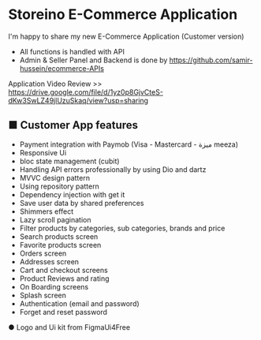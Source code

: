 # Storeino E-Commerce Application

I'm happy to share my new E-Commerce Application (Customer version) 
- All functions is handled with API
- Admin & Seller Panel and Backend is done by https://github.com/samir-hussein/ecommerce-APIs

Application Video Review >> https://drive.google.com/file/d/1yz0p8GjvCteS-dKw3SwLZ49jlUzuSkaq/view?usp=sharing

## ■ Customer App features 

- Payment integration with Paymob (Visa - Mastercard - ميزة meeza)
- Responsive Ui
- bloc state management (cubit)
- Handling API errors professionally by using Dio and dartz
- MVVC design pattern
- Using repository pattern
- Dependency injection with get it
- Save user data by shared preferences
- Shimmers effect 
- Lazy scroll pagination
- Filter products by categories, sub categories, brands and price
- Search products screen
- Favorite products screen
- Orders screen
- Addresses screen
- Cart and checkout screens
- Product Reviews and rating
- On Boarding screens
- Splash screen
- Authentication (email and password)
- Forget and reset password 

● Logo and Ui kit from FigmaUi4Free
